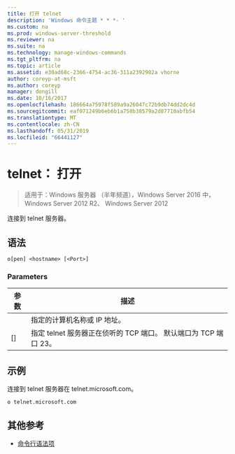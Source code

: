 ```yaml
---
title: 打开 telnet
description: 'Windows 命令主题 * * *- '
ms.custom: na
ms.prod: windows-server-threshold
ms.reviewer: na
ms.suite: na
ms.technology: manage-windows-commands
ms.tgt_pltfrm: na
ms.topic: article
ms.assetid: e30ad68c-2366-4754-ac36-311a2392902a vhorne
author: coreyp-at-msft
ms.author: coreyp
manager: dongill
ms.date: 10/16/2017
ms.openlocfilehash: 186664a75978f589a9a26047c72b9db74dd2dc4d
ms.sourcegitcommit: eaf071249b6eb6b1a758b38579a2d87710abfb54
ms.translationtype: MT
ms.contentlocale: zh-CN
ms.lasthandoff: 05/31/2019
ms.locfileid: "66441127"
---
```

# <a name="telnet-open"></a>telnet： 打开

>适用于：Windows 服务器 （半年频道），Windows Server 2016 中，Windows Server 2012 R2、 Windows Server 2012

连接到 telnet 服务器。    
## <a name="syntax"></a>语法  
```  
o[pen] <hostname> [<Port>]  
```  
### <a name="parameters"></a>Parameters  

| 参数  |                                        描述                                         |
|------------|--------------------------------------------------------------------------------------------|
| <hostname> |                         指定的计算机名称或 IP 地址。                         |
|  [<Port>]  | 指定 telnet 服务器正在侦听的 TCP 端口。 默认端口为 TCP 端口 23。 |

## <a name="BKMK_Examples"></a>示例  
连接到 telnet 服务器在 telnet.microsoft.com。  
```  
o telnet.microsoft.com  
```  
## <a name="additional-references"></a>其他参考  
-   [命令行语法项](command-line-syntax-key.md)  
